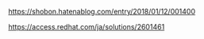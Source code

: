 

https://shobon.hatenablog.com/entry/2018/01/12/001400

https://access.redhat.com/ja/solutions/2601461
